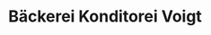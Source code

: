 ---
title: "Bäckerei Konditorei Voigt"
url: /chemnitz/baeckerei-konditorei-voigt/
shop: Bäckerei
---